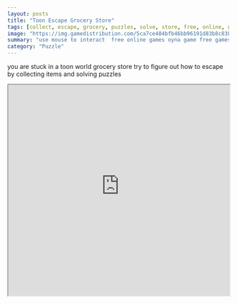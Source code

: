 ```yaml
---
layout: posts
title: "Toon Escape Grocery Store"
tags: [collect, escape, grocery, puzzles, solve, store, free, online, games, oyna, game, free, games, play, play, games]
image: "https://img.gamedistribution.com/5ca7ce484bfb46bb96191d83b8c8382d.jpg"
summary: "use mouse to interact  free online games oyna game free games play play games"
category: "Puzzle"
---
```


you are stuck in a toon world grocery store try to figure out how to escape by collecting items and solving puzzles

<iframe width="100%" height="480px;" src="https://flash.gamedistribution.com?game=5ca7ce484bfb46bb96191d83b8c8382d"></iframe>